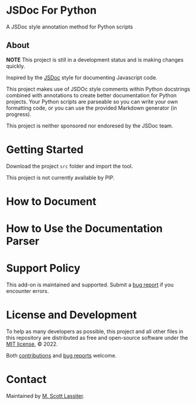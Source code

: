 # JSDoc For Python
A JSDoc style annotation method for Python scripts

## About

**NOTE** This project is still in a development status and is making changes quickly.

Inspired by the [JSDoc](https://github.com/jsdoc/jsdoc) style for documenting Javascript code.

This project makes use of JSDOc style comments within Python docstrings combined with annotations to create better documentation for Python projects. Your Python scripts are parseable so you can write your own formatting code, or you can use the provided Markdown generator (in progress).

This project is neither sponsored nor endoresed by the JSDoc team.

# Getting Started

Download the project `src` folder and import the tool.

This project is not currently available by PIP.

# How to Document


# How to Use the Documentation Parser

# Support Policy

This add-on is maintained and supported. Submit a [bug report][bugs] if you encounter errors.

# License and Development

To help as many developers as possible, this project and all other files in this repository are distributed as free and open-source software under the [MIT license][license], © 2022.

Both [contributions](CONTRIBUTING.md) and [bug reports][bugs] welcome.

# Contact

Maintained by [M. Scott Lassiter][maintainer].

[license]: LICENSE
[bugs]: https://github.com/GraphicArtQuest/Blender-Scripting-Assistant/issues/new/choose
[maintainer]: https://graphicartquest.com/author/scott-lassiter/